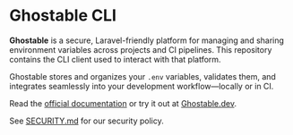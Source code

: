 # Ghostable CLI

**Ghostable** is a secure, Laravel-friendly platform for managing and sharing environment variables across projects and CI pipelines. This repository contains the CLI client used to interact with that platform.

Ghostable stores and organizes your `.env` variables, validates them, and integrates seamlessly into your development workflow—locally or in CI.

Read the [official documentation](https://docs.ghostable.dev) or try it out at [Ghostable.dev](https://ghostable.dev).

See [SECURITY.md](./SECURITY.md) for our security policy.

